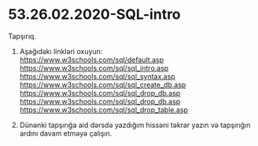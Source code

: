 # 53.26.02.2020-SQL-intro

  Tapşırıq.
  
  1. Aşağıdakı linkləri oxuyun:  
     https://www.w3schools.com/sql/default.asp     
     https://www.w3schools.com/sql/sql_intro.asp     
     https://www.w3schools.com/sql/sql_syntax.asp     
     https://www.w3schools.com/sql/sql_create_db.asp     
     https://www.w3schools.com/sql/sql_drop_db.asp     
     https://www.w3schools.com/sql/sql_drop_db.asp     
     https://www.w3schools.com/sql/sql_drop_table.asp
     
     
  2. Dünənki tapşırığa aid dərsdə yazdığım hissəni təkrar yazın və tapşırığın ardını davam etməyə çalışın. 

